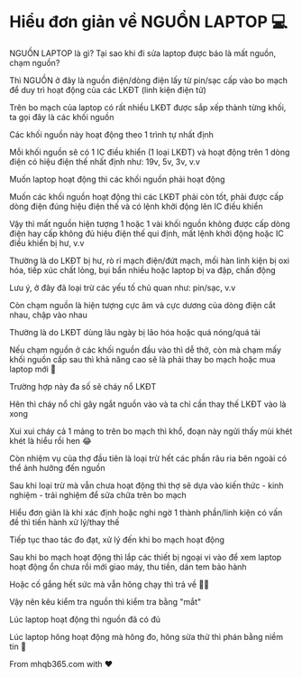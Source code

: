 # Hiểu đơn giản về NGUỒN LAPTOP 💻

NGUỒN LAPTOP là gì? Tại sao khi đi sửa laptop được báo là mất nguồn, chạm nguồn?

Thì NGUỒN ở đây là nguồn điện/dòng điện lấy từ pin/sạc cấp vào bo mạch để duy trì hoạt động của các LKĐT (linh kiện điện tử)

Trên bo mạch của laptop có rất nhiều LKĐT được sắp xếp thành từng khối, ta gọi đây là các khối nguồn

Các khối nguồn này hoạt động theo 1 trình tự nhất định

Mỗi khối nguồn sẽ có 1 IC điều khiển (1 loại LKĐT) và hoạt động trên 1 dòng điện có hiệu điện thế nhất định như: 19v, 5v, 3v, v.v

Muốn laptop hoạt động thì các khối nguồn phải hoạt động

Muốn các khối nguồn hoạt động thì các LKĐT phải còn tốt, phải được cấp dòng điện đúng hiệu điện thế và có lệnh khởi động lên IC điều khiển

Vậy thì mất nguồn hiện tượng 1 hoặc 1 vài khối nguồn không được cấp dòng điện hay cấp không đủ hiệu điện thế qui định, mất lệnh khởi động hoặc IC điều khiển bị hư, v.v

Thường là do LKĐT bị hư, rò rỉ mạch điện/đứt mạch, mối hàn linh kiện bị oxi hóa, tiếp xúc chất lỏng, bụi bẩn nhiều hoặc laptop bị va đập, chấn động

Lưu ý, ở đây đã loại trừ các yếu tố chủ quan như: pin/sạc, v.v

Còn chạm nguồn là hiện tượng cực âm và cực dương của dòng điện cắt nhau, chập vào nhau

Thường là do LKĐT dùng lâu ngày bị lão hóa hoặc quá nóng/quá tải

Nếu chạm nguồn ở các khối nguồn đầu vào thì dễ thở, còn mà chạm mấy khối nguồn cấp sau thì khả năng cao sẽ là phải thay bo mạch hoặc mua laptop mới 🤣

Trường hợp này đa số sẽ cháy nổ LKĐT

Hên thì cháy nổ chỉ gây ngắt nguồn vào và ta chỉ cần thay thế LKĐT vào là xong

Xui xui cháy cả 1 mảng to trên bo mạch thì khổ, đoạn này ngửi thấy mùi khét khét là hiểu rồi hen 😂

Còn nhiệm vụ của thợ đầu tiên là loại trừ hết các phần râu ria bên ngoài có thể ảnh hưởng đến nguồn

Sau khi loại trừ mà vẫn chưa hoạt động thì thợ sẽ dựa vào kiến thức - kinh nghiệm - trải nghiệm để sửa chữa trên bo mạch

Hiểu đơn giản là khi xác định hoặc nghi ngờ 1 thành phần/linh kiện có vấn đề thì tiến hành xử lý/thay thế

Tiếp tục thao tác đo đạt, xử lý đến khi bo mạch hoạt động

Sau khi bo mạch hoạt động thì lắp các thiết bị ngoại vi vào để xem laptop hoạt động ổn chưa rồi mới giao máy, thu tiền, dán tem bảo hành

Hoặc cố gắng hết sức mà vẫn hông chạy thì trả về 🤦‍♂️

Vậy nên kêu kiểm tra nguồn thì kiểm tra bằng "mắt"

Lúc laptop hoạt động thì nguồn đã có đủ

Lúc laptop hông hoạt động mà hông đo, hông sửa thử thì phán bằng niềm tin 🤣

From mhqb365.com with ♥